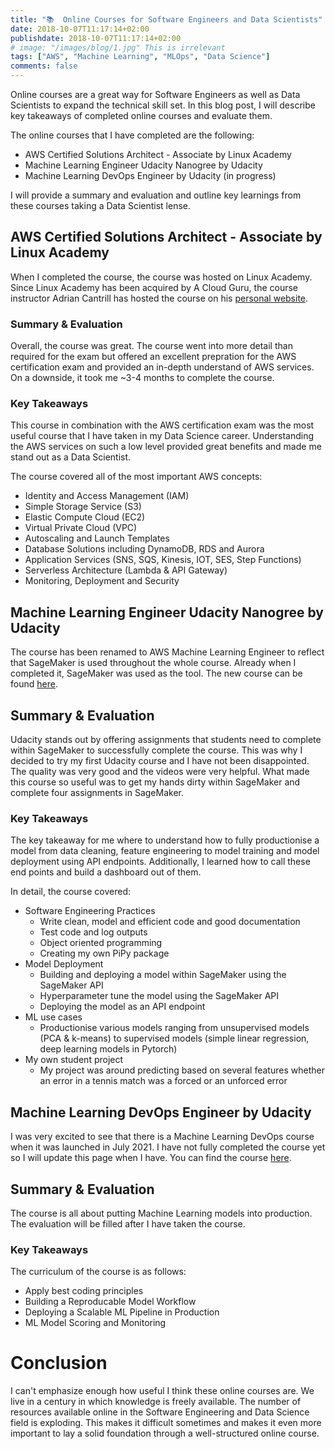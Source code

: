 ```yaml
---
title: "📚  Online Courses for Software Engineers and Data Scientists"
date: 2018-10-07T11:17:14+02:00
publishdate: 2018-10-07T11:17:14+02:00
# image: "/images/blog/1.jpg" This is irrelevant
tags: ["AWS", "Machine Learning", "MLOps", "Data Science"]
comments: false
---
```


Online courses are a great way for Software Engineers as well as Data Scientists to expand the technical skill set. 
In this blog post, I will describe key takeaways of completed online courses and evaluate them. 

The online courses that I have completed are the following:
- AWS Certified Solutions Architect - Associate by Linux Academy
- Machine Learning Engineer Udacity Nanogree by Udacity
- Machine Learning DevOps Engineer by Udacity (in progress)

I will provide a summary and evaluation and outline key learnings from these courses taking a Data Scientist lense. 

## AWS Certified Solutions Architect - Associate by Linux Academy
When I completed the course, the course was hosted on Linux Academy. Since Linux Academy has been acquired by A Cloud Guru, the course instructor Adrian Cantrill has hosted the course on his [personal website](https://learn.cantrill.io/p/aws-certified-solutions-architect-associate-saa-c02). 

### Summary & Evaluation
Overall, the course was great. The course went into more detail than required for the exam but offered an excellent prepration for the AWS certification exam and provided an in-depth understand of AWS services. On a downside, it took me ~3-4 months to complete the course.

### Key Takeaways
This course in combination with the AWS certification exam was the most useful course that I have taken in my Data Science career. Understanding the AWS services on such a low level provided great benefits and made me stand out as a Data Scientist. 

The course covered all of the most important AWS concepts:

- Identity and Access Management (IAM)
- Simple Storage Service (S3)
- Elastic Compute Cloud (EC2)
- Virtual Private Cloud (VPC)
- Autoscaling and Launch Templates
- Database Solutions including DynamoDB, RDS and Aurora
- Application Services (SNS, SQS, Kinesis, IOT, SES, Step Functions)
- Serverless Architecture (Lambda & API Gateway)
- Monitoring, Deployment and Security

## Machine Learning Engineer Udacity Nanogree by Udacity
The course has been renamed to AWS Machine Learning Engineer to reflect that SageMaker is used throughout the whole course. Already when I completed it, SageMaker was used as the tool. The new course can be found [here](https://www.udacity.com/course/aws-machine-learning-engineer-nanodegree--nd189).

## Summary & Evaluation
Udacity stands out by offering assignments that students need to complete within SageMaker to successfully complete the course. This was why I decided to try my first Udacity course and I have not been disappointed. The quality was very good and the videos were very helpful. What made this course so useful was to get my hands dirty within SageMaker and complete four assignments in SageMaker. 

### Key Takeaways
The key takeaway for me where to understand how to fully productionise a model from data cleaning, feature engineering to model training and model deployment using API endpoints. Additionally, I learned how to call these end points and build a dashboard out of them. 

In detail, the course covered: 
- Software Engineering Practices
    - Write clean, model and efficient code and good documentation
    - Test code and log outputs
    - Object oriented programming
    - Creating my own PiPy package
- Model Deployment
    - Building and deploying a model within SageMaker using the SageMaker API
    - Hyperparameter tune the model using the SageMaker API
    - Deploying the model as an API endpoint
- ML use cases
    - Productionise various models ranging from unsupervised models (PCA & k-means) to supervised models (simple linear regression, deep learning models in Pytorch)
- My own student project
    - My project was around predicting based on several features whether an error in a tennis match was a forced or an unforced error

## Machine Learning DevOps Engineer by Udacity
I was very excited to see that there is a Machine Learning DevOps course when it was launched in July 2021. I have not fully completed the course yet so I will update this page when I have. You can find the course [here](https://www.udacity.com/course/machine-learning-dev-ops-engineer-nanodegree--nd0821).



## Summary & Evaluation
The course is all about putting Machine Learning models into production. The evaluation will be filled after I have taken the course. 

### Key Takeaways
The curriculum of the course is as follows: 
- Apply best coding principles
- Building a Reproducable Model Workflow
- Deploying a Scalable ML Pipeline in Production
- ML Model Scoring and Monitoring

# Conclusion
I can't emphasize enough how useful I think these online courses are. We live in a century in which knowledge is freely available. The number of resources available online in the Software Engineering and Data Science field is exploding. This makes it difficult sometimes and makes it even more important to lay a solid foundation through a well-structured online course.